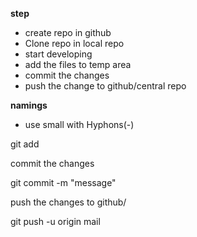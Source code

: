 
**step**
* create repo in github
* Clone repo in local repo
* start developing
* add the files to temp area
* commit the changes
* push the change to github/central repo

**namings**
* use small with Hyphons(-)

git add<filename>

commit the changes

git commit -m "message"

push the changes to github/

git push -u origin mail

